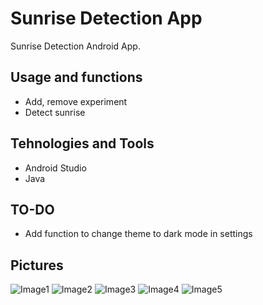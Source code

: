 # Sunrise Detection App
Sunrise Detection Android App.

## Usage and functions
* Add, remove experiment
* Detect sunrise

## Tehnologies and Tools
* Android Studio
* Java

## TO-DO
* Add function to change theme to dark mode in settings

## Pictures
![Image1](/pictures/1.jpg)
![Image2](/pictures/2.jpg)
![Image3](/pictures/3.jpg)
![Image4](/pictures/4.jpg)
![Image5](/pictures/5.jpg)

